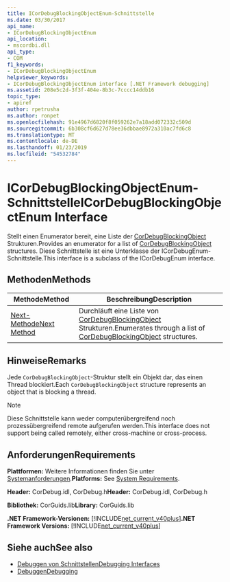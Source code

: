 ```yaml
---
title: ICorDebugBlockingObjectEnum-Schnittstelle
ms.date: 03/30/2017
api_name:
- ICorDebugBlockingObjectEnum
api_location:
- mscordbi.dll
api_type:
- COM
f1_keywords:
- ICorDebugBlockingObjectEnum
helpviewer_keywords:
- ICorDebugBlockingObjectEnum interface [.NET Framework debugging]
ms.assetid: 208e5c2d-3f3f-404e-8b3c-7cccc14ddb16
topic_type:
- apiref
author: rpetrusha
ms.author: ronpet
ms.openlocfilehash: 91e4967d6820f8f059262e7a18add072332c509d
ms.sourcegitcommit: 6b308cf6d627d78ee36dbbae8972a310ac7fd6c8
ms.translationtype: MT
ms.contentlocale: de-DE
ms.lasthandoff: 01/23/2019
ms.locfileid: "54532784"
---
```

# <a name="icordebugblockingobjectenum-interface"></a><span data-ttu-id="3fa24-102">ICorDebugBlockingObjectEnum-Schnittstelle</span><span class="sxs-lookup"><span data-stu-id="3fa24-102">ICorDebugBlockingObjectEnum Interface</span></span>
<span data-ttu-id="3fa24-103">Stellt einen Enumerator bereit, eine Liste der [CorDebugBlockingObject](../../../../docs/framework/unmanaged-api/debugging/cordebugblockingobject-structure.md) Strukturen.</span><span class="sxs-lookup"><span data-stu-id="3fa24-103">Provides an enumerator for a list of [CorDebugBlockingObject](../../../../docs/framework/unmanaged-api/debugging/cordebugblockingobject-structure.md) structures.</span></span> <span data-ttu-id="3fa24-104">Diese Schnittstelle ist eine Unterklasse der ICorDebugEnum-Schnittstelle.</span><span class="sxs-lookup"><span data-stu-id="3fa24-104">This interface is a subclass of the ICorDebugEnum interface.</span></span>  
  
## <a name="methods"></a><span data-ttu-id="3fa24-105">Methoden</span><span class="sxs-lookup"><span data-stu-id="3fa24-105">Methods</span></span>  
  
|<span data-ttu-id="3fa24-106">Methode</span><span class="sxs-lookup"><span data-stu-id="3fa24-106">Method</span></span>|<span data-ttu-id="3fa24-107">Beschreibung</span><span class="sxs-lookup"><span data-stu-id="3fa24-107">Description</span></span>|  
|------------|-----------------|  
|[<span data-ttu-id="3fa24-108">Next-Methode</span><span class="sxs-lookup"><span data-stu-id="3fa24-108">Next Method</span></span>](../../../../docs/framework/unmanaged-api/debugging/icordebugblockingobjectenum-next-method.md)|<span data-ttu-id="3fa24-109">Durchläuft eine Liste von [CorDebugBlockingObject](../../../../docs/framework/unmanaged-api/debugging/cordebugblockingobject-structure.md) Strukturen.</span><span class="sxs-lookup"><span data-stu-id="3fa24-109">Enumerates through a list of [CorDebugBlockingObject](../../../../docs/framework/unmanaged-api/debugging/cordebugblockingobject-structure.md) structures.</span></span>|  
  
## <a name="remarks"></a><span data-ttu-id="3fa24-110">Hinweise</span><span class="sxs-lookup"><span data-stu-id="3fa24-110">Remarks</span></span>  
 <span data-ttu-id="3fa24-111">Jede `CorDebugBlockingObject`-Struktur stellt ein Objekt dar, das einen Thread blockiert.</span><span class="sxs-lookup"><span data-stu-id="3fa24-111">Each `CorDebugBlockingObject` structure represents an object that is blocking a thread.</span></span>  
  
> [!NOTE]
>  <span data-ttu-id="3fa24-112">Diese Schnittstelle kann weder computerübergreifend noch prozessübergreifend remote aufgerufen werden.</span><span class="sxs-lookup"><span data-stu-id="3fa24-112">This interface does not support being called remotely, either cross-machine or cross-process.</span></span>  
  
## <a name="requirements"></a><span data-ttu-id="3fa24-113">Anforderungen</span><span class="sxs-lookup"><span data-stu-id="3fa24-113">Requirements</span></span>  
 <span data-ttu-id="3fa24-114">**Plattformen:** Weitere Informationen finden Sie unter [Systemanforderungen](../../../../docs/framework/get-started/system-requirements.md).</span><span class="sxs-lookup"><span data-stu-id="3fa24-114">**Platforms:** See [System Requirements](../../../../docs/framework/get-started/system-requirements.md).</span></span>  
  
 <span data-ttu-id="3fa24-115">**Header:** CorDebug.idl, CorDebug.h</span><span class="sxs-lookup"><span data-stu-id="3fa24-115">**Header:** CorDebug.idl, CorDebug.h</span></span>  
  
 <span data-ttu-id="3fa24-116">**Bibliothek:** CorGuids.lib</span><span class="sxs-lookup"><span data-stu-id="3fa24-116">**Library:** CorGuids.lib</span></span>  
  
 <span data-ttu-id="3fa24-117">**.NET Framework-Versionen:** [!INCLUDE[net_current_v40plus](../../../../includes/net-current-v40plus-md.md)]</span><span class="sxs-lookup"><span data-stu-id="3fa24-117">**.NET Framework Versions:** [!INCLUDE[net_current_v40plus](../../../../includes/net-current-v40plus-md.md)]</span></span>  
  
## <a name="see-also"></a><span data-ttu-id="3fa24-118">Siehe auch</span><span class="sxs-lookup"><span data-stu-id="3fa24-118">See also</span></span>
- [<span data-ttu-id="3fa24-119">Debuggen von Schnittstellen</span><span class="sxs-lookup"><span data-stu-id="3fa24-119">Debugging Interfaces</span></span>](../../../../docs/framework/unmanaged-api/debugging/debugging-interfaces.md)
- [<span data-ttu-id="3fa24-120">Debuggen</span><span class="sxs-lookup"><span data-stu-id="3fa24-120">Debugging</span></span>](../../../../docs/framework/unmanaged-api/debugging/index.md)
